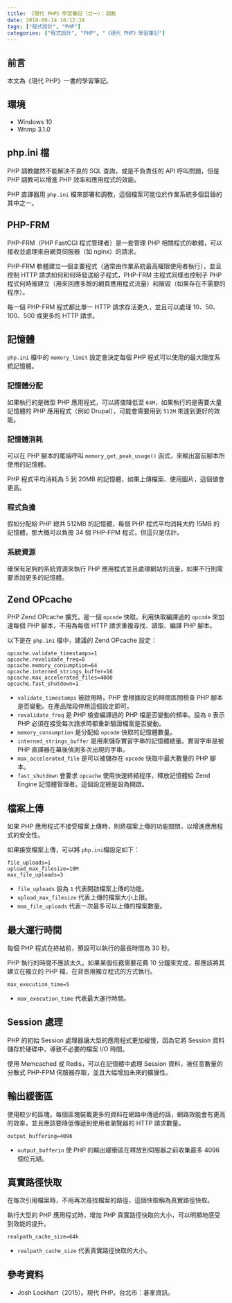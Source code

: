 ```yaml
---
title: 《現代 PHP》學習筆記（廿一）：調教
date: 2018-06-14 16:12:34
tags: ["程式設計", "PHP"]
categories: ["程式設計", "PHP", "《現代 PHP》學習筆記"]
---
```


## 前言

本文為《現代 PHP》一書的學習筆記。

## 環境

- Windows 10
- Wnmp 3.1.0

## php.ini 檔

PHP 調教雖然不能解決不良的 SQL 查詢，或是不負責任的 API 呼叫問題，但是 PHP 調教可以增進 PHP 效率和應用程式的效能。

PHP 直譯器用 `php.ini` 檔來部署和調教，這個檔案可能位於作業系統多個目錄的其中之一。

## PHP-FRM

PHP-FRM（PHP FastCGI 程式管理者）是一套管理 PHP 相關程式的軟體，可以接收並處理來自網頁伺服器（如 nginx）的請求。

PHP-FRM 軟體建立一個主要程式（通常由作業系統最高權限使用者執行），並且控制 HTTP 請求如何和何時發送給子程式，PHP-FRM 主程式同樣也控制子 PHP 程式何時被建立（用來回應多餘的網頁應用程式流量）和摧毀（如果存在不需要的程序）。

每一個 PHP-FRM 程式都比單一 HTTP 請求存活更久，並且可以處理 10、50、100、500 或更多的 HTTP 請求。

## 記憶體

`php.ini` 檔中的 `memory_limit` 設定會決定每個 PHP 程式可以使用的最大限度系統記憶體。

### 記憶體分配

如果執行的是微型 PHP 應用程式，可以將値降低至 `64M`，如果執行的是需要大量記憶體的 PHP 應用程式（例如 Drupal），可能會需要用到 `512M` 來達到更好的效能。

### 記憶體消耗

可以在 PHP 腳本的尾端呼叫 `memory_get_peak_usage()` 函式，來輸出當前腳本所使用的記憶體。

PHP 程式平均消耗為 5 到 20MB 的記憶體，如果上傳檔案、使用圖片，這個値會更高。

### 程式負擔

假如分配給 PHP 總共 512MB 的記憶體，每個 PHP 程式平均消耗大約 15MB 的記憶體，那大概可以負擔 34 個 PHP-FPM 程式，但這只是估計。

### 系統資源

確保有足夠的系統資源來執行 PHP 應用程式並且處理網站的流量，如果不行則需要添加更多的記憶體。

## Zend OPcache

PHP Zend OPcache 擴充，是一個 `opcode` 快取。利用快取編譯過的 `opcode` 來加速每個 PHP 腳本，不用為每個 HTTP 請求重複尋找、讀取、編譯 PHP 腳本。

以下是在 `php.ini` 檔中，建議的 Zend OPcache 設定：

```env
opcache.validate_timestamps=1
opcache.revalidate_freq=0
opcache.memory_consumption=64
opcache.interned_strings_buffer=16
opcache.max_accelerated_files=4000
opcache.fast_shutdown=1
```

- `validate_timestamps` 被啟用時，PHP 會根據設定的時間區間檢查 PHP 腳本是否變動。在產品階段停用這個設定即可。
- `revalidate_freq` 是 PHP 檢查編譯過的 PHP 檔是否變動的頻率。設為 `0` 表示 PHP 必須在接受每次請求時都重新驗證檔案是否變動。
- `memory_consumption` 是分配給 `opcode` 快取的記憶體數量。
- `interned_strings_buffer` 是用來儲存實習字串的記憶體總量。實習字串是被 PHP 直譯器在幕後偵測多次出現的字串。
- `max_accelerated_file` 是可以被儲存在 `opcode` 快取中最大數量的 PHP 腳本。
- `fast_shutdown` 會要求 `opcache` 使用快速終結程序，釋放記憶體給 Zend Engine 記憶體管理者。這個設定總是設為開啟。

## 檔案上傳

如果 PHP 應用程式不接受檔案上傳時，則將檔案上傳的功能關閉，以增進應用程式的安全性。

如果接受檔案上傳，可以將 `php.ini`檔設定如下：

```env
file_uploads=1
upload_max_filesize=10M
max_file_uploads=3
```

- `file_uploads` 設為 `1` 代表開啟檔案上傳的功能。
- `upload_max_filesize` 代表上傳的檔案大小上限。
- `max_file_uploads` 代表一次最多可以上傳的檔案數量。

## 最大運行時間

每個 PHP 程式在終結前，預設可以執行的最長時間為 30 秒。

PHP 執行的時間不應該太久。如果某個任務需要花費 10 分鐘來完成，那應該將其建立在獨立的 PHP 檔，在背景用獨立程式的方式執行。

```env
max_execution_time=5
```

- `max_execution_time` 代表最大運行時間。

## Session 處理

PHP 的初始 Session 處理器讓大型的應用程式更加緩慢，因為它將 Session 資料儲存於硬碟中，導致不必要的檔案 I/O 時間。

使用 Memcached 或 Redis，可以在記憶體中處理 Session 資料，被任意數量的分散式 PHP-FPM 伺服器存取，並且大幅增加未來的擴展性。

## 輸出緩衝區

使用較少的區塊，每個區塊裝載更多的資料在網路中傳遞的話，網路效能會有更高的效率，並且應該要降低傳遞到使用者瀏覽器的 HTTP 請求數量。

```env
output_buffering=4096
```

- `output_bufferin` 使 PHP 的輸出緩衝區在釋放到伺服器之前收集最多 4096 個位元組。

## 真實路徑快取

在每次引用檔案時，不用再次尋找檔案的路徑，這個快取稱為真實路徑快取。

執行大型的 PHP 應用程式時，增加 PHP 真實路徑快取的大小，可以明顯地感受到效能的提升。

```env
realpath_cache_size=64k
```

- `realpath_cache_size` 代表真實路徑快取的大小。

## 參考資料

- Josh Lockhart（2015）。現代 PHP。台北市：碁峯資訊。
